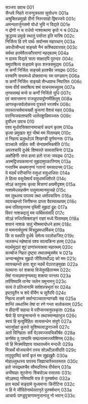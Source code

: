 सञ्जय उवाच	001  
सैन्धवे निहते राजन्पुत्रस्तव सुयोधनः	001a  
अश्रुक्लिन्नमुखो दीनो निरुत्साहो द्विषज्जये	001c  
अमन्यतार्जुनसमो योधो भुवि न विद्यते	001e  
न द्रोणो न च राधेयो नाश्वत्थामा कृपो न च	002a  
क्रुद्धस्य प्रमुखे स्थातुं पर्याप्ता इति मारिष	002c  
निर्जित्य हि रणे पार्थः सर्वान्मम महारथान्	003a  
अवधीत्सैन्धवं सङ्ख्ये नैनं कश्चिदवारयत्	003c  
सर्वथा हतमेवैतत्कौरवाणां महद्बलम्	004a  
न ह्यस्य विद्यते त्राता साक्षादपि पुरन्दरः	004c  
यमुपाश्रित्य सङ्ग्रामे कृतः शस्त्रसमुद्यमः	005a  
स कर्णो निर्जितः सङ्ख्ये हतश्चैव जयद्रथः	005c  
परुषाणि सभामध्ये प्रोक्तवान्यः स्म पाण्डवान्	006a  
स कर्णो निर्जितः सङ्ख्ये सैन्धवश्च निपातितः	006c  
यस्य वीर्यं समाश्रित्य शमं याचन्तमच्युतम्	007a  
तृणवत्तमहं मन्ये स कर्णो निर्जितो युधि	007c  
एवं क्लान्तमना राजन्नुपायाद्द्रोणमीक्षितुम्	008a  
आगस्कृत्सर्वलोकस्य पुत्रस्ते भरतर्षभ	008c  
ततस्तत्सर्वमाचख्यौ कुरूणां वैशसं महत्	009a  
परान्विजयतश्चापि धार्तराष्ट्रान्निमज्जतः	009c  
दुर्योधन उवाच	010  
पश्य मूर्धावसिक्तानामाचार्य कदनं कृतम्	010a  
कृत्वा प्रमुखतः शूरं भीष्मं मम पितामहम्	010c  
तं निहत्य प्रलुब्धोऽयं शिखण्डी पूर्णमानसः	011a  
पाञ्चालैः सहितः सर्वैः सेनाग्रमभिकर्षति	011c  
अपरश्चापि दुर्धर्षः शिष्यस्ते सव्यसाचिना	012a  
अक्षौहिणीः सप्त हत्वा हतो राजा जयद्रथः	012c  
अस्मद्विजयकामानां सुहृदामुपकारिणाम्	013a  
गन्तास्मि कथमानृण्यं गतानां यमसादनम्	013c  
ये मदर्थं परीप्सन्ति वसुधां वसुधाधिपाः	014a  
ते हित्वा वसुधैश्वर्यं वसुधामधिशेरते	014c  
सोऽहं कापुरुषः कृत्वा मित्राणां क्षयमीदृशम्	015a  
नाश्वमेधसहस्रेण पातुमात्मानमुत्सहे	015c  
मम लुब्धस्य पापस्य तथा धर्मापचायिनः	016a  
व्यायच्छन्तो जिगीषन्तः प्राप्ता वैवस्वतक्षयम्	016c  
कथं पतितवृत्तस्य पृथिवी सुहृदां द्रुहः	017a  
विवरं नाशकद्दातुं मम पार्थिवसंसदि	017c  
सोऽहं रुधिरसिक्ताङ्गं राज्ञां मध्ये पितामहम्	018a  
शयानं नाशकं त्रातुं भीष्ममायोधने हतम्	018c  
तं मामनार्यपुरुषं मित्रद्रुहमधार्मिकम्	019a  
किं स वक्ष्यति दुर्धर्षः समेत्य परलोकजित्	019c  
जलसन्धं महेष्वासं पश्य सात्यकिना हतम्	020a  
मदर्थमुद्यतं शूरं प्राणांस्त्यक्त्वा महारथम्	020c  
काम्बोजं निहतं दृष्ट्वा तथालम्बुसमेव च	021a  
अन्यान्बहूंश्च सुहृदो जीवितार्थोऽद्य को मम	021c  
व्यायच्छन्तो हताः शूरा मदर्थे येऽपराङ्मुखाः	022a  
यतमानाः परं शक्त्या विजेतुमहितान्मम	022c  
तेषां गत्वाहमानृण्यमद्य शक्त्या परन्तप	023a  
तर्पयिष्यामि तानेव जलेन यमुनामनु	023c  
सत्यं ते प्रतिजानामि सर्वशस्त्रभृतां वर	024a  
इष्टापूर्तेन च शपे वीर्येण च सुतैरपि	024c  
निहत्य तान्रणे सर्वान्पाञ्चालान्पाण्डवैः सह	025a  
शान्तिं लब्धास्मि तेषां वा रणे गन्ता सलोकताम्	025c  
न हीदानीं सहाया मे परीप्सन्त्यनुपस्कृताः	026a  
श्रेयो हि पाण्डून्मन्यन्ते न तथास्मान्महाभुज	026c  
स्वयं हि मृत्युर्विहितः सत्यसन्धेन संयुगे	027a  
भवानुपेक्षां कुरुते सुशिष्यत्वाद्धनञ्जये	027c  
अतो विनिहताः सर्वे येऽस्मज्जयचिकीर्षवः	028a  
कर्णमेव तु पश्यामि सम्प्रत्यस्मज्जयैषिणम्	028c  
यो हि मित्रमविज्ञाय याथातथ्येन मन्दधीः	029a  
मित्रार्थे योजयत्येनं तस्य सोऽर्थोऽवसीदति	029c  
तादृग्रूपमिदं कार्यं कृतं मम सुहृद्ब्रुवैः	030a  
मोहाल्लुब्धस्य पापस्य जिह्माचारैस्ततस्ततः	030c  
हतो जयद्रथश्चैव सौमदत्तिश्च वीर्यवान्	031a  
अभीषाहाः शूरसेनाः शिबयोऽथ वसातयः	031c  
सोऽहमद्य गमिष्यामि यत्र ते पुरुषर्षभाः	032a  
हता मदर्थं सङ्ग्रामे युध्यमानाः किरीटिना	032c  
न हि मे जीवितेनार्थस्तानृते पुरुषर्षभान्	033a  
आचार्यः पाण्डुपुत्राणामनुजानातु नो भवान्	033c  
